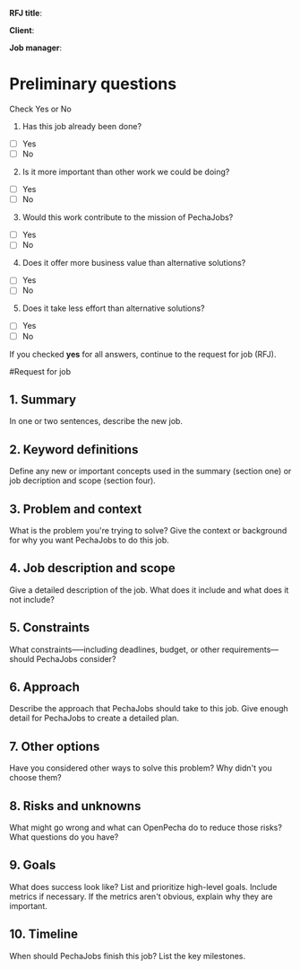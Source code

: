 **RFJ title**:

**Client**:

**Job manager**:

# Preliminary questions
Check Yes or No

1. Has this job already been done?
- [ ] Yes
- [ ] No
2. Is it more important than other work we could be doing?
- [ ] Yes
- [ ] No
3. Would this work contribute to the mission of PechaJobs?
- [ ] Yes
- [ ] No
4. Does it offer more business value than alternative solutions?
- [ ] Yes
- [ ] No
5. Does it take less effort than alternative solutions?
- [ ] Yes
- [ ] No

If you checked **yes** for all answers, continue to the request for job (RFJ).

#Request for job

## 1. Summary

In one or two sentences, describe the new job.

## 2. Keyword definitions

Define any new or important concepts used in the summary (section one) or job decription and scope (section four).

## 3. Problem and context

What is the problem you're trying to solve? Give the context or background for why you want PechaJobs to do this job.

## 4. Job description and scope

Give a detailed description of the job. What does it include and what does it not include?

## 5. Constraints

What constraints—–including deadlines, budget, or other requirements––should PechaJobs consider?

## 6. Approach

Describe the approach that PechaJobs should take to this job. Give enough detail for PechaJobs to create a detailed plan.

## 7. Other options

Have you considered other ways to solve this problem? Why didn't you choose them?

## 8. Risks and unknowns

What might go wrong and what can OpenPecha do to reduce those risks? What questions do you have?

## 9. Goals

What does success look like? List and prioritize high-level goals. Include metrics if necessary. If the metrics aren't obvious, explain why they are important.

## 10. Timeline

When should PechaJobs finish this job? List the key milestones.
